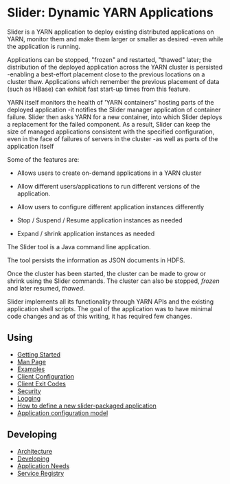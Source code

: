 <!---
   Licensed to the Apache Software Foundation (ASF) under one or more
   contributor license agreements.  See the NOTICE file distributed with
   this work for additional information regarding copyright ownership.
   The ASF licenses this file to You under the Apache License, Version 2.0
   (the "License"); you may not use this file except in compliance with
   the License.  You may obtain a copy of the License at

       http://www.apache.org/licenses/LICENSE-2.0

   Unless required by applicable law or agreed to in writing, software
   distributed under the License is distributed on an "AS IS" BASIS,
   WITHOUT WARRANTIES OR CONDITIONS OF ANY KIND, either express or implied.
   See the License for the specific language governing permissions and
   limitations under the License.
-->
  

# Slider: Dynamic YARN Applications



Slider is a YARN application to deploy existing distributed applications on YARN, 
monitor them and make them larger or smaller as desired -even while 
the application is running.

Applications can be stopped, "frozen" and restarted, "thawed" later; the distribution
of the deployed application across the YARN cluster is persisted -enabling
a best-effort placement close to the previous locations on a cluster thaw.
Applications which remember the previous placement of data (such as HBase)
can exhibit fast start-up times from this feature.

YARN itself monitors the health of 'YARN containers" hosting parts of 
the deployed application -it notifies the Slider manager application of container
failure. Slider then asks YARN for a new container, into which Slider deploys
a replacement for the failed component. As a result, Slider can keep the
size of managed applications consistent with the specified configuration, even
in the face of failures of servers in the cluster -as well as parts of the
application itself

Some of the features are:

* Allows users to create on-demand applications in a YARN cluster

* Allow different users/applications to run different versions of the application.

* Allow users to configure different application instances differently

* Stop / Suspend / Resume application instances as needed

* Expand / shrink application instances as needed

The Slider tool is a Java command line application.

The tool persists the information as JSON documents in HDFS.

Once the cluster has been started, the cluster can be made to grow or shrink
using the Slider commands. The cluster can also be stopped, *frozen*
and later resumed, *thawed*.
      
Slider implements all its functionality through YARN APIs and the existing
application shell scripts. The goal of the application was to have minimal
code changes and as of this writing, it has required few changes.

## Using 

* [Getting Started](getting_started.html)
* [Man Page](manpage.html)
* [Examples](examples.html)
* [Client Configuration](client-configuration.html)
* [Client Exit Codes](exitcodes.html)
* [Security](security.html)
* [Logging](logging.html)
* [How to define a new slider-packaged application](slider_specs/index.html)
* [Application configuration model](configuration/index.html)


## Developing 

* [Architecture](architecture/index.html)
* [Developing](developing/index.html)
* [Application Needs](app_needs.html)
* [Service Registry](registry/index.html)
